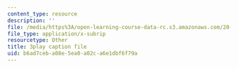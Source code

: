 ```yaml
---
content_type: resource
description: ''
file: /media/https%3A/open-learning-course-data-rc.s3.amazonaws.com/20-219-becoming-the-next-bill-nye-writing-and-hosting-the-educational-show-january-iap-2015/b6ad7ceba08e5ea0a02ca6e1dbf6f79a_ZMe7jSsPmW4.vtt
file_type: application/x-subrip
resourcetype: Other
title: 3play caption file
uid: b6ad7ceb-a08e-5ea0-a02c-a6e1dbf6f79a
---
```

